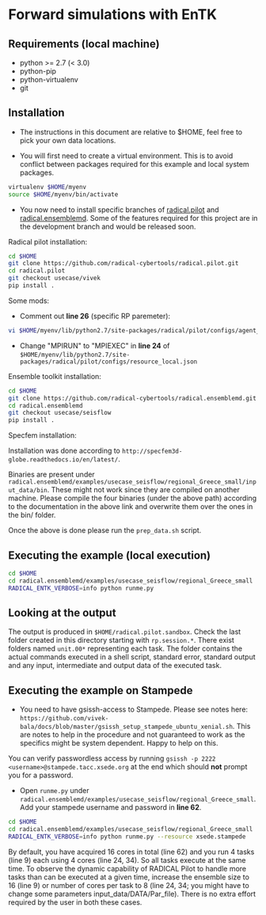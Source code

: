 # Forward simulations with EnTK

## Requirements (local machine)

* python >= 2.7 (< 3.0)
* python-pip
* python-virtualenv
* git

## Installation

* The instructions in this document are relative to $HOME, feel free to pick your own data locations.

* You will first need to create a virtual environment. This is to avoid conflict between packages required for this example and local system packages. 

```bash
virtualenv $HOME/myenv
source $HOME/myenv/bin/activate
```

* You now need to install specific branches of [radical.pilot](https://github.com/radical-cybertools/radical.pilot) and [radical.ensemblemd](https://github.com/radical-cybertools/radical.ensemblemd). Some of the features required for this project are in the development branch and would be released soon.


Radical pilot installation:

```bash
cd $HOME
git clone https://github.com/radical-cybertools/radical.pilot.git
cd radical.pilot
git checkout usecase/vivek
pip install .
```

Some mods:

* Comment out **line 26** (specific RP paremeter):

```bash
vi $HOME/myenv/lib/python2.7/site-packages/radical/pilot/configs/agent_default.json
```

* Change "MPIRUN" to "MPIEXEC" in **line 24** of ```$HOME/myenv/lib/python2.7/site-packages/radical/pilot/configs/resource_local.json```


Ensemble toolkit installation:

```bash
cd $HOME
git clone https://github.com/radical-cybertools/radical.ensemblemd.git
cd radical.ensemblemd
git checkout usecase/seisflow
pip install .
```

Specfem installation:

Installation was done according to ```http://specfem3d-globe.readthedocs.io/en/latest/```. 

Binaries are present under ```radical.ensemblemd/examples/usecase_seisflow/regional_Greece_small/input_data/bin```. These might not work since they are compiled on another machine. Please compile  the four binaries (under the above path) according to the documentation in the above link and overwrite them over the ones in the bin/ folder. 

Once the above is done please run the ```prep_data.sh``` script.

## Executing the example (local execution)

```bash
cd $HOME
cd radical.ensemblemd/examples/usecase_seisflow/regional_Greece_small
RADICAL_ENTK_VERBOSE=info python runme.py
```

## Looking at the output

The output is produced in ```$HOME/radical.pilot.sandbox```. Check the last folder created in this 
directory starting with ```rp.session.*```. There exist folders named ```unit.00*``` representing each task. The folder contains the actual commands executed in a shell script, standard error, standard output and any input, intermediate and output data of the executed task.


## Executing the example on Stampede 

* You need to have gsissh-access to Stampede. Please see notes here: ```https://github.com/vivek-bala/docs/blob/master/gsissh_setup_stampede_ubuntu_xenial.sh```. This are notes to help in the procedure and not guaranteed to work as the specifics might be system dependent. Happy to help on this.

You can verify passwordless access by running ```gsissh -p 2222 <username>@stampede.tacc.xsede.org``` at the end which should **not** prompt you for a password. 

* Open ```runme.py``` under ```radical.ensemblemd/examples/usecase_seisflow/regional_Greece_small```. Add your stampede username and password in **line 62**.


```bash
cd $HOME
cd radical.ensemblemd/examples/usecase_seisflow/regional_Greece_small
RADICAL_ENTK_VERBOSE=info python runme.py --resource xsede.stampede
```

By default, you have acquired 16 cores in total (line 62) and you run 4 tasks (line 9) each using 4 cores (line 24, 34). So all tasks execute at the same time. To observe the dynamic capability of RADICAL Pilot to handle more tasks than can be executed at a given time, increase the ensemble size to 16 (line 9) or number of cores per task to 8 (line 24, 34; you might have to change some parameters input_data/DATA/Par_file). There is no extra effort required by the user in both these cases.

